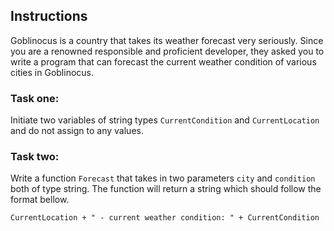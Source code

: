 ## Instructions

Goblinocus is a country that takes its weather forecast very seriously. Since you are a renowned responsible and proficient developer, they asked you to write a program that can forecast the current weather condition of various cities in Goblinocus.

### Task one:

Initiate two variables of string types `CurrentCondition` and `CurrentLocation` and do not assign to any values.

### Task two:

Write a function `Forecast` that takes in two parameters `city` and `condition` both of type string. The function will return a string which should follow the format bellow.

`CurrentLocation + " - current weather condition: " + CurrentCondition`